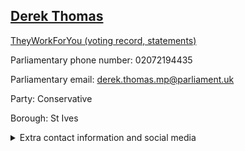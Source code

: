 ## <a href="https://members.parliament.uk/member/4532/contact">Derek Thomas</a>

<a href="https://www.theyworkforyou.com/mp/25440/derek_thomas/st_ives">TheyWorkForYou (voting record, statements)</a> 

Parliamentary phone number: 02072194435 

Parliamentary email: derek.thomas.mp@parliament.uk 

Party: Conservative 

Borough: St Ives 

<details><summary>Extra contact information and social media</summary> 
<li>Website: http://derekthomas.org/</li>
<li>Twitter:</li>
<li>Constituency office phone number:</li>
<li>Constituency office email:</li>
<li>Facebook:</li>
<li>Instagram:</li>
<li>Youtube:</li>
<li>Linkedin:</li>
<li>Government department phone number:</li>
<li>Government department email:</li>
<li>Threads:</li>
<li>Party office phone number:</li>
<li>Party office email:</li>
<li>Tiktok:</li>
</details>